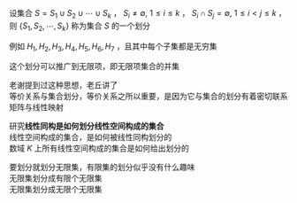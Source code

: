 设集合 $S=S_1\cup S_2\cup\cdots\cup S_k$ ， $S_i\neq\emptyset,\ 1\le i\le k$ ， $S_i\cap S_j=\emptyset,\ 1\le i<j\le k$ ，则 $\{S_1, S_2,\cdots, S_k\}$ 称为集合 $S$ 的一个划分  
  
例如 $H_1,H_2,H_3,H_4,H_5,H_6,H_7$ ，且其中每个子集都是无穷集  
  
这个划分可以推广到无限项，即无限项集合的并集  
  
老谢提到过这种思想，老丘讲了  
等价关系与集合划分，等价关系之所以重要，是因为它与集合的划分有着密切联系  
矩阵与线性映射  
  
研究**线性同构是如何划分线性空间构成的集合**  
线性空间构成的集合，是如何被线性同构划分的  
数域 $K$ 上所有线性空间构成的集合是如何给出划分的  
  
要划分就划分无限集，有限集的划分似乎没有什么趣味  
无限集划分成有限个无限集  
无限集划分成无限个无限集  
